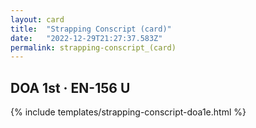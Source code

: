 ```yaml
---
layout: card
title:  "Strapping Conscript (card)"
date:   "2022-12-29T21:27:37.583Z"
permalink: strapping-conscript_(card)
---
```


## DOA 1st &middot; EN-156 U

{% include templates/strapping-conscript-doa1e.html %}

